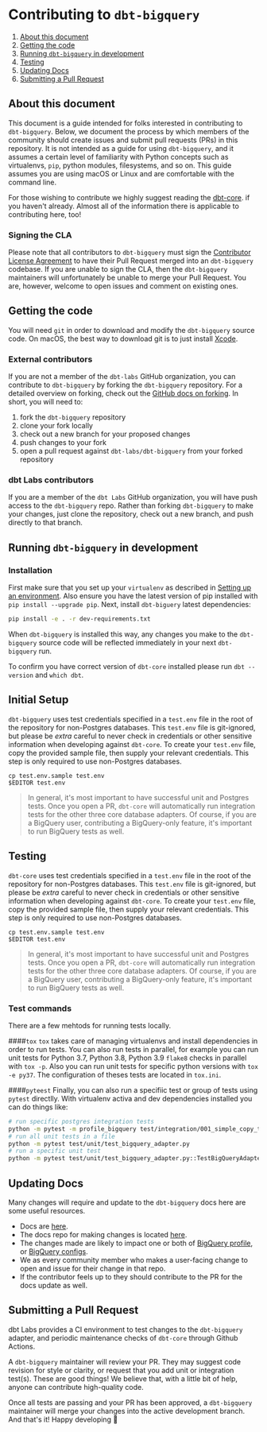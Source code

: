  <!-- 1.look to see if we can make it smaller, lots of duplicated reading from dbt-core
      2.have correct examples of tests for each adapter
      3.point to and succinctly describe a process for updating docs
  -->
# Contributing to `dbt-bigquery`

1. [About this document](#about-this-document)
3. [Getting the code](#getting-the-code)
5. [Running `dbt-bigquery` in development](#running-dbt-bigquery-in-development)
6. [Testing](#testing)
7. [Updating Docs](#updating-docs)
7. [Submitting a Pull Request](#submitting-a-pull-request)

## About this document
This document is a guide intended for folks interested in contributing to `dbt-bigquery`. Below, we document the process by which members of the community should create issues and submit pull requests (PRs) in this repository. It is not intended as a guide for using `dbt-bigquery`, and it assumes a certain level of familiarity with Python concepts such as virtualenvs, `pip`, python modules, filesystems, and so on. This guide assumes you are using macOS or Linux and are comfortable with the command line.

For those wishing to contribute we highly suggest reading the [dbt-core](https://github.com/dbt-labs/dbt-core/blob/main/CONTRIBUTING.md). if you haven't already. Almost all of the information there is applicable to contributing here, too!

### Signing the CLA

Please note that all contributors to `dbt-bigquery` must sign the [Contributor License Agreement](https://docs.getdbt.com/docs/contributor-license-agreements) to have their Pull Request merged into an `dbt-bigquery` codebase. If you are unable to sign the CLA, then the `dbt-bigquery` maintainers will unfortunately be unable to merge your Pull Request. You are, however, welcome to open issues and comment on existing ones.


## Getting the code 

You will need `git` in order to download and modify the `dbt-bigquery` source code. On macOS, the best way to download git is to just install [Xcode](https://developer.apple.com/support/xcode/).

### External contributors

If you are not a member of the `dbt-labs` GitHub organization, you can contribute to `dbt-bigquery` by forking the `dbt-bigquery` repository. For a detailed overview on forking, check out the [GitHub docs on forking](https://help.github.com/en/articles/fork-a-repo). In short, you will need to:

1. fork the `dbt-bigquery` repository
2. clone your fork locally
3. check out a new branch for your proposed changes
4. push changes to your fork
5. open a pull request against `dbt-labs/dbt-bigquery` from your forked repository

### dbt Labs contributors

If you are a member of the `dbt Labs` GitHub organization, you will have push access to the `dbt-bigquery` repo. Rather than forking `dbt-bigquery` to make your changes, just clone the repository, check out a new branch, and push directly to that branch.


## Running `dbt-bigquery` in development

### Installation

First make sure that you set up your `virtualenv` as described in [Setting up an environment](#setting-up-an-environment).  Also ensure you have the latest version of pip installed with `pip install --upgrade pip`. Next, install `dbt-biguery` latest dependencies:

```sh
pip install -e . -r dev-requirements.txt
```

When `dbt-bigquery` is installed this way, any changes you make to the `dbt-bigquery` source code will be reflected immediately in your next `dbt-bigquery` run.

To confirm you have correct version of `dbt-core` installed please run `dbt --version` and `which dbt`.

## Initial Setup

`dbt-bigquery` uses test credentials specified in a `test.env` file in the root of the repository for non-Postgres databases. This `test.env` file is git-ignored, but please be _extra_ careful to never check in credentials or other sensitive information when developing against `dbt-core`. To create your `test.env` file, copy the provided sample file, then supply your relevant credentials. This step is only required to use non-Postgres databases.

```
cp test.env.sample test.env
$EDITOR test.env
```

> In general, it's most important to have successful unit and Postgres tests. Once you open a PR, `dbt-core` will automatically run integration tests for the other three core database adapters. Of course, if you are a BigQuery user, contributing a BigQuery-only feature, it's important to run BigQuery tests as well.

## Testing

`dbt-core` uses test credentials specified in a `test.env` file in the root of the repository for non-Postgres databases. This `test.env` file is git-ignored, but please be _extra_ careful to never check in credentials or other sensitive information when developing against `dbt-core`. To create your `test.env` file, copy the provided sample file, then supply your relevant credentials. This step is only required to use non-Postgres databases.

```
cp test.env.sample test.env
$EDITOR test.env
```

> In general, it's most important to have successful unit and Postgres tests. Once you open a PR, `dbt-core` will automatically run integration tests for the other three core database adapters. Of course, if you are a BigQuery user, contributing a BigQuery-only feature, it's important to run BigQuery tests as well.

### Test commands
There are a few mehtods for running tests locally.

####`tox`
`tox` takes care of managing virtualenvs and install dependencies in order to run tests. You can also run tests in parallel, for example you can run unit tests for Python 3.7, Python 3.8, Python 3.9 `flake8` checks in parallel with `tox -p`. Also you  can run unit tests for specific python versions with `tox -e py37`. The configuration of theses tests are located in `tox.ini`.

####`pyteest`
Finally, you can also run  a specifiic test or group of tests using `pytest` directlly. With virtualenv activa and dev dependencies installed you can do things like:
```sh
# run specific postgres integration tests
python -m pytest -m profile_bigquery test/integration/001_simple_copy_test
# run all unit tests in a file
python -m pytest test/unit/test_bigquery_adapter.py
# run a specific unit test
python -m pytest test/unit/test_bigquery_adapter.py::TestBigQueryAdapter::test_copy_table_materialization_table
```
## Updating Docs

Many changes will require and update to the `dbt-bigquery` docs here are some useful resources.

- Docs are [here](https://docs.getdbt.com/).
- The docs repo for making changes is located [here]( https://github.com/dbt-labs/docs.getdbt.com).
- The changes made are likely to impact one or both of [BigQuery profile](https://docs.getdbt.com/reference/warehouse-profiles/bigquery-profile), or [BigQuery configs](https://docs.getdbt.com/reference/resource-configs/bigquery-configs).
- We as every community member who makes a user-facing change to open and issue for their change in that repo.
- If the contributor feels up to they should contribute to the PR for the docs update as well.


## Submitting a Pull Request

dbt Labs provides a CI environment to test changes to  the `dbt-bigquery` adapter, and periodic maintenance checks of `dbt-core` through Github Actions. 

A `dbt-bigquery` maintainer will review your PR. They may suggest code revision for style or clarity, or request that you add unit or integration test(s). These are good things! We believe that, with a little bit of help, anyone can contribute high-quality code.

Once all tests are passing and your PR has been approved, a `dbt-bigquery` maintainer will merge your changes into the active development branch. And that's it! Happy developing :tada:
